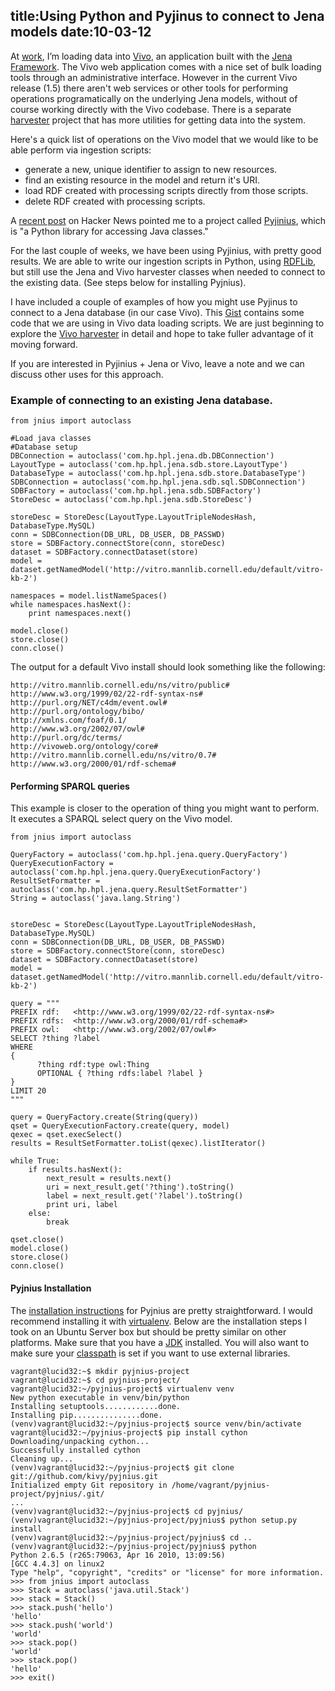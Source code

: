 title:Using Python and Pyjinus to connect to Jena models
date:10-03-12
----

At [work](http://library.brown.edu/), I’m loading data into [Vivo](http://vivoweb.org/), an application built with the [Jena Framework](http://jena.apache.org/).  The Vivo web application comes with a nice set of bulk loading tools through an administrative interface.  However in the current Vivo release (1.5) there aren't web services or other tools for performing operations programatically on the underlying Jena models, without of course working directly with the Vivo codebase.  There is a separate [harvester](https://github.com/vivo-project/VIVO-Harvester) project that has more utilities for getting data into the system.    

Here's a quick list of operations on the Vivo model that we would like to be able perform via ingestion scripts:

 * generate a new, unique identifier to assign to new resources.  
 * find an existing resource in the model and return it's URI.  
 * load RDF created with processing scripts directly from those scripts. 
 * delete RDF created with processing scripts.  

A [recent post](http://news.ycombinator.com/item?id=4407624) on Hacker News pointed me to a project called [Pyjinius](http://pyjnius.readthedocs.org/en/latest/index.html), which is "a Python library for accessing Java classes."  

For the last couple of weeks, we have been using Pyjinius, with pretty good results.  We are able to write our ingestion scripts in Python, using [RDFLib](http://rdflib.readthedocs.org/en/latest/index.html), but still use the Jena and Vivo harvester classes when needed to connect to the existing data.  (See steps below for installing Pyjnius).  

I have included a couple of examples of how you might use Pyjinus to connect to a Jena database (in our case Vivo).  This [Gist](https://gist.github.com/3829194) contains some code that we are using in Vivo data loading scripts.  We are just beginning to explore the [Vivo harvester](https://github.com/vivo-project/VIVO-Harvester) in detail and hope to take fuller advantage of it moving forward.

If you are interested in Pyjinius + Jena or Vivo, leave a note and we can discuss other uses for this approach.  

### Example of connecting to an existing Jena database.  

~~~~{.python}
from jnius import autoclass

#Load java classes
#Database setup
DBConnection = autoclass('com.hp.hpl.jena.db.DBConnection')
LayoutType = autoclass('com.hp.hpl.jena.sdb.store.LayoutType')
DatabaseType = autoclass('com.hp.hpl.jena.sdb.store.DatabaseType')
SDBConnection = autoclass('com.hp.hpl.jena.sdb.sql.SDBConnection')
SDBFactory = autoclass('com.hp.hpl.jena.sdb.SDBFactory')
StoreDesc = autoclass('com.hp.hpl.jena.sdb.StoreDesc')

storeDesc = StoreDesc(LayoutType.LayoutTripleNodesHash, DatabaseType.MySQL)
conn = SDBConnection(DB_URL, DB_USER, DB_PASSWD)
store = SDBFactory.connectStore(conn, storeDesc)
dataset = SDBFactory.connectDataset(store)
model = dataset.getNamedModel('http://vitro.mannlib.cornell.edu/default/vitro-kb-2')

namespaces = model.listNameSpaces()
while namespaces.hasNext():
    print namespaces.next()

model.close()
store.close()
conn.close()
~~~~

The output for a default Vivo install should look something like the following:
~~~~
http://vitro.mannlib.cornell.edu/ns/vitro/public#
http://www.w3.org/1999/02/22-rdf-syntax-ns#
http://purl.org/NET/c4dm/event.owl#
http://purl.org/ontology/bibo/
http://xmlns.com/foaf/0.1/
http://www.w3.org/2002/07/owl#
http://purl.org/dc/terms/
http://vivoweb.org/ontology/core#
http://vitro.mannlib.cornell.edu/ns/vitro/0.7#
http://www.w3.org/2000/01/rdf-schema#
~~~~

#### Performing SPARQL queries
This example is closer to the operation of thing you might want to perform.  It executes a SPARQL select query on the Vivo model.  
~~~~{.python}
from jnius import autoclass

QueryFactory = autoclass('com.hp.hpl.jena.query.QueryFactory')
QueryExecutionFactory = autoclass('com.hp.hpl.jena.query.QueryExecutionFactory')
ResultSetFormatter = autoclass('com.hp.hpl.jena.query.ResultSetFormatter')
String = autoclass('java.lang.String')


storeDesc = StoreDesc(LayoutType.LayoutTripleNodesHash, DatabaseType.MySQL)
conn = SDBConnection(DB_URL, DB_USER, DB_PASSWD)
store = SDBFactory.connectStore(conn, storeDesc)
dataset = SDBFactory.connectDataset(store)
model = dataset.getNamedModel('http://vitro.mannlib.cornell.edu/default/vitro-kb-2')

query = """
PREFIX rdf:   <http://www.w3.org/1999/02/22-rdf-syntax-ns#>
PREFIX rdfs:  <http://www.w3.org/2000/01/rdf-schema#>
PREFIX owl:   <http://www.w3.org/2002/07/owl#>
SELECT ?thing ?label
WHERE
{
      ?thing rdf:type owl:Thing
      OPTIONAL { ?thing rdfs:label ?label } 
}
LIMIT 20
"""

query = QueryFactory.create(String(query))
qset = QueryExecutionFactory.create(query, model)
qexec = qset.execSelect()
results = ResultSetFormatter.toList(qexec).listIterator()

while True:
    if results.hasNext():
        next_result = results.next()
        uri = next_result.get('?thing').toString()
        label = next_result.get('?label').toString()
        print uri, label
    else:
        break

qset.close()
model.close()
store.close()
conn.close()
~~~~

#### Pyjnius Installation 
The [installation instructions](http://pyjnius.readthedocs.org/en/latest/installation.html) for Pyjnius are pretty straightforward.  I would recommend installing it with [virtualenv](http://pypi.python.org/pypi/virtualenv).  Below are the installation steps I took on an Ubuntu Server box but should be pretty similar on other platforms.  Make sure that you have a [JDK](http://en.wikipedia.org/wiki/Java_Development_Kit) installed. You will also want to make sure your [classpath](http://en.wikipedia.org/wiki/Classpath_(Java)) is set if you want to use external libraries.  

~~~~
vagrant@lucid32:~$ mkdir pyjnius-project
vagrant@lucid32:~$ cd pyjnius-project/
vagrant@lucid32:~/pyjnius-project$ virtualenv venv
New python executable in venv/bin/python
Installing setuptools............done.
Installing pip...............done.
(venv)vagrant@lucid32:~/pyjnius-project$ source venv/bin/activate
vagrant@lucid32:~/pyjnius-project$ pip install cython
Downloading/unpacking cython...
Successfully installed cython
Cleaning up...
(venv)vagrant@lucid32:~/pyjnius-project$ git clone git://github.com/kivy/pyjnius.git
Initialized empty Git repository in /home/vagrant/pyjnius-project/pyjnius/.git/
...
(venv)vagrant@lucid32:~/pyjnius-project$ cd pyjnius/
(venv)vagrant@lucid32:~/pyjnius-project/pyjnius$ python setup.py install
(venv)vagrant@lucid32:~/pyjnius-project/pyjnius$ cd ..
(venv)vagrant@lucid32:~/pyjnius-project/pyjnius$ python
Python 2.6.5 (r265:79063, Apr 16 2010, 13:09:56)
[GCC 4.4.3] on linux2
Type "help", "copyright", "credits" or "license" for more information.
>>> from jnius import autoclass
>>> Stack = autoclass('java.util.Stack')
>>> stack = Stack()
>>> stack.push('hello')
'hello'
>>> stack.push('world')
'world'
>>> stack.pop()
'world'
>>> stack.pop()
'hello'
>>> exit()
~~~~
